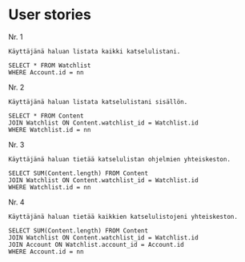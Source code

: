 # User stories


Nr. 1

	Käyttäjänä haluan listata kaikki katselulistani.

	SELECT * FROM Watchlist
	WHERE Account.id = nn

Nr. 2

	Käyttäjänä haluan listata katselulistani sisällön.
	
	SELECT * FROM Content
	JOIN Watchlist ON Content.watchlist_id = Watchlist.id
	WHERE Watchlist.id = nn
	
Nr. 3

	Käyttäjänä haluan tietää katselulistan ohjelmien yhteiskeston.
	
	SELECT SUM(Content.length) FROM Content
	JOIN Watchlist ON Content.watchlist_id = Watchlist.id
	WHERE Watchlist.id = nn
	
Nr. 4

	Käyttäjänä haluan tietää kaikkien katselulistojeni yhteiskeston.

	SELECT SUM(Content.length) FROM Content
	JOIN Watchlist ON Content.watchlist_id = Watchlist.id
	JOIN Account ON Watchlist.account_id = Account.id
	WHERE Account.id = nn
	



